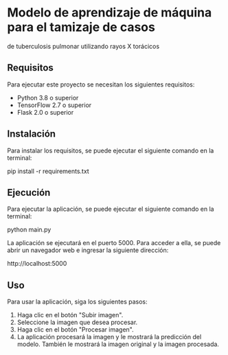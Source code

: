 # Modelo de aprendizaje de máquina para el tamizaje de casos
de tuberculosis pulmonar utilizando rayos X torácicos

## Requisitos

Para ejecutar este proyecto se necesitan los siguientes requisitos:
- Python 3.8 o superior
- TensorFlow 2.7 o superior
- Flask 2.0 o superior
  
## Instalación

Para instalar los requisitos, se puede ejecutar el siguiente comando en la terminal:

pip install -r requirements.txt

## Ejecución

Para ejecutar la aplicación, se puede ejecutar el siguiente comando en la terminal:

python main.py

La aplicación se ejecutará en el puerto 5000. Para acceder a ella, se puede abrir un navegador web e ingresar la siguiente dirección:

http://localhost:5000

## Uso

Para usar la aplicación, siga los siguientes pasos:

1. Haga clic en el botón "Subir imagen".
2. Seleccione la imagen que desea procesar.
3. Haga clic en el botón "Procesar imagen".
4. La aplicación procesará la imagen y le mostrará la predicción del modelo. También le mostrará la imagen original y la imagen procesada.




